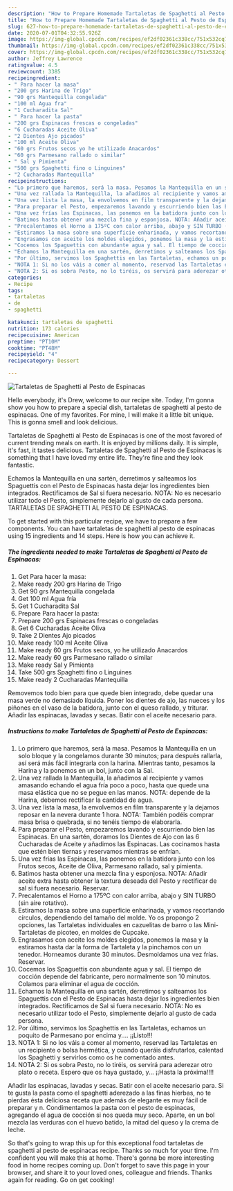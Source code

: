 ```yaml
---
description: "How to Prepare Homemade Tartaletas de Spaghetti al Pesto de Espinacas"
title: "How to Prepare Homemade Tartaletas de Spaghetti al Pesto de Espinacas"
slug: 627-how-to-prepare-homemade-tartaletas-de-spaghetti-al-pesto-de-espinacas
date: 2020-07-01T04:32:55.926Z
image: https://img-global.cpcdn.com/recipes/ef2df02361c338cc/751x532cq70/tartaletas-de-spaghetti-al-pesto-de-espinacas-foto-principal.jpg
thumbnail: https://img-global.cpcdn.com/recipes/ef2df02361c338cc/751x532cq70/tartaletas-de-spaghetti-al-pesto-de-espinacas-foto-principal.jpg
cover: https://img-global.cpcdn.com/recipes/ef2df02361c338cc/751x532cq70/tartaletas-de-spaghetti-al-pesto-de-espinacas-foto-principal.jpg
author: Jeffrey Lawrence
ratingvalue: 4.5
reviewcount: 3385
recipeingredient:
- " Para hacer la masa"
- "200 grs Harina de Trigo"
- "90 grs Mantequilla congelada"
- "100 ml Agua fra"
- "1 Cucharadita Sal"
- " Para hacer la pasta"
- "200 grs Espinacas frescas o congeladas"
- "6 Cucharadas Aceite Oliva"
- "2 Dientes Ajo picados"
- "100 ml Aceite Oliva"
- "60 grs Frutos secos yo he utilizado Anacardos"
- "60 grs Parmesano rallado o similar"
- " Sal y Pimienta"
- "500 grs Spaghetti fino o Linguines"
- "2 Cucharadas Mantequilla"
recipeinstructions:
- "Lo primero que haremos, será la masa. Pesamos la Mantequilla en un solo bloque y la congelamos durante 30 minutos; para después rallarla, así será más fácil integrarla con la harina. Mientras tanto, pesamos la Harina y la ponemos en un bol, junto con la Sal."
- "Una vez rallada la Mantequilla, la añadimos al recipiente y vamos amasando echando el agua fría poco a poco, hasta que quede una masa elástica que no se pegue en las manos. NOTA: depende de la Harina, debemos rectificar la cantidad de agua."
- "Una vez lista la masa, la envolvemos en film transparente y la dejamos reposar en la nevera durante 1 hora. NOTA: También podéis comprar masa brisa o quebrada, si no tenéis tiempo de elaborarla."
- "Para preparar el Pesto, empezaremos lavando y escurriendo bien las Espinacas. En una sartén, doramos los Dientes de Ajo con las 6 Cucharadas de Aceite y añadimos las Espinacas. Las cocinamos hasta que estén bien tiernas y reservamos mientras se enfrían."
- "Una vez frías las Espinacas, las ponemos en la batidora junto con los Frutos secos, Aceite de Oliva, Parmesano rallado, sal y pimienta."
- "Batimos hasta obtener una mezcla fina y esponjosa. NOTA: Añadir aceite extra hasta obtener la textura deseada del Pesto y rectificar de sal si fuera necesario. Reservar."
- "Precalentamos el Horno a 175ºC con calor arriba, abajo y SIN TURBO (sin aire rotativo)."
- "Estiramos la masa sobre una superficie enharinada, y vamos recortando círculos, dependiendo del tamaño del molde. Yo os propongo 2 opciones, las Tartaletas individuales en cazuelitas de barro o las Mini-Tartaletas de picoteo, en moldes de Cupcake."
- "Engrasamos con aceite los moldes elegidos, ponemos la masa y la estiramos hasta dar la forma de Tartaleta y la pinchamos con un tenedor. Horneamos durante 30 minutos. Desmoldamos una vez frías. Reservar."
- "Cocemos los Spaguettis con abundante agua y sal. El tiempo de cocción depende del fabricante, pero normalmente son 10 minutos. Colamos para eliminar el agua de cocción."
- "Echamos la Mantequilla en una sartén, derretimos y salteamos los Spaguettis con el Pesto de Espinacas hasta dejar los ingredientes bien integrados. Rectificamos de Sal si fuera necesario. NOTA: No es necesario utilizar todo el Pesto, simplemente dejarlo al gusto de cada persona."
- "Por último, servimos los Spaghettis en las Tartaletas, echamos un poquito de Parmesano por encima y.... ¡¡Listo!!!"
- "NOTA 1: Si no los váis a comer al momento, reservad las Tartaletas en un recipiente o bolsa hermética, y cuando queráis disfrutarlos, calentad los Spaghetti y servirlos como os he comentado antes."
- "NOTA 2: Si os sobra Pesto, no lo tiréis, os servirá para aderezar otro plato o receta. Espero que os haya gustado, y... ¡¡Hasta la próxima!!!!"
categories:
- Recipe
tags:
- tartaletas
- de
- spaghetti

katakunci: tartaletas de spaghetti 
nutrition: 173 calories
recipecuisine: American
preptime: "PT10M"
cooktime: "PT48M"
recipeyield: "4"
recipecategory: Dessert

---
```



![Tartaletas de Spaghetti al Pesto de Espinacas](https://img-global.cpcdn.com/recipes/ef2df02361c338cc/751x532cq70/tartaletas-de-spaghetti-al-pesto-de-espinacas-foto-principal.jpg)

Hello everybody, it's Drew, welcome to our recipe site. Today, I'm gonna show you how to prepare a special dish, tartaletas de spaghetti al pesto de espinacas. One of my favorites. For mine, I will make it a little bit unique. This is gonna smell and look delicious.

Tartaletas de Spaghetti al Pesto de Espinacas is one of the most favored of current trending meals on earth. It is enjoyed by millions daily. It is simple, it's fast, it tastes delicious. Tartaletas de Spaghetti al Pesto de Espinacas is something that I have loved my entire life. They're fine and they look fantastic.

Echamos la Mantequilla en una sartén, derretimos y salteamos los Spaguettis con el Pesto de Espinacas hasta dejar los ingredientes bien integrados. Rectificamos de Sal si fuera necesario. NOTA: No es necesario utilizar todo el Pesto, simplemente dejarlo al gusto de cada persona. TARTALETAS DE SPAGHETTI AL PESTO DE ESPINACAS.


To get started with this particular recipe, we have to prepare a few components. You can have tartaletas de spaghetti al pesto de espinacas using 15 ingredients and 14 steps. Here is how you can achieve it.

<!--inarticleads1-->

##### The ingredients needed to make Tartaletas de Spaghetti al Pesto de Espinacas:

1. Get  Para hacer la masa:
1. Make ready 200 grs Harina de Trigo
1. Get 90 grs Mantequilla congelada
1. Get 100 ml Agua fría
1. Get 1 Cucharadita Sal
1. Prepare  Para hacer la pasta:
1. Prepare 200 grs Espinacas frescas o congeladas
1. Get 6 Cucharadas Aceite Oliva
1. Take 2 Dientes Ajo picados
1. Make ready 100 ml Aceite Oliva
1. Make ready 60 grs Frutos secos, yo he utilizado Anacardos
1. Make ready 60 grs Parmesano rallado o similar
1. Make ready  Sal y Pimienta
1. Take 500 grs Spaghetti fino o Linguines
1. Make ready 2 Cucharadas Mantequilla


Removemos todo bien para que quede bien integrado, debe quedar una masa verde no demasiado líquida. Poner los dientes de ajo, las nueces y los piñones en el vaso de la batidora, junto con el queso rallado, y triturar. Añadir las espinacas, lavadas y secas. Batir con el aceite necesario para. 

<!--inarticleads2-->

##### Instructions to make Tartaletas de Spaghetti al Pesto de Espinacas:

1. Lo primero que haremos, será la masa. Pesamos la Mantequilla en un solo bloque y la congelamos durante 30 minutos; para después rallarla, así será más fácil integrarla con la harina. Mientras tanto, pesamos la Harina y la ponemos en un bol, junto con la Sal.
1. Una vez rallada la Mantequilla, la añadimos al recipiente y vamos amasando echando el agua fría poco a poco, hasta que quede una masa elástica que no se pegue en las manos. NOTA: depende de la Harina, debemos rectificar la cantidad de agua.
1. Una vez lista la masa, la envolvemos en film transparente y la dejamos reposar en la nevera durante 1 hora. NOTA: También podéis comprar masa brisa o quebrada, si no tenéis tiempo de elaborarla.
1. Para preparar el Pesto, empezaremos lavando y escurriendo bien las Espinacas. En una sartén, doramos los Dientes de Ajo con las 6 Cucharadas de Aceite y añadimos las Espinacas. Las cocinamos hasta que estén bien tiernas y reservamos mientras se enfrían.
1. Una vez frías las Espinacas, las ponemos en la batidora junto con los Frutos secos, Aceite de Oliva, Parmesano rallado, sal y pimienta.
1. Batimos hasta obtener una mezcla fina y esponjosa. NOTA: Añadir aceite extra hasta obtener la textura deseada del Pesto y rectificar de sal si fuera necesario. Reservar.
1. Precalentamos el Horno a 175ºC con calor arriba, abajo y SIN TURBO (sin aire rotativo).
1. Estiramos la masa sobre una superficie enharinada, y vamos recortando círculos, dependiendo del tamaño del molde. Yo os propongo 2 opciones, las Tartaletas individuales en cazuelitas de barro o las Mini-Tartaletas de picoteo, en moldes de Cupcake.
1. Engrasamos con aceite los moldes elegidos, ponemos la masa y la estiramos hasta dar la forma de Tartaleta y la pinchamos con un tenedor. Horneamos durante 30 minutos. Desmoldamos una vez frías. Reservar.
1. Cocemos los Spaguettis con abundante agua y sal. El tiempo de cocción depende del fabricante, pero normalmente son 10 minutos. Colamos para eliminar el agua de cocción.
1. Echamos la Mantequilla en una sartén, derretimos y salteamos los Spaguettis con el Pesto de Espinacas hasta dejar los ingredientes bien integrados. Rectificamos de Sal si fuera necesario. NOTA: No es necesario utilizar todo el Pesto, simplemente dejarlo al gusto de cada persona.
1. Por último, servimos los Spaghettis en las Tartaletas, echamos un poquito de Parmesano por encima y.... ¡¡Listo!!!
1. NOTA 1: Si no los váis a comer al momento, reservad las Tartaletas en un recipiente o bolsa hermética, y cuando queráis disfrutarlos, calentad los Spaghetti y servirlos como os he comentado antes.
1. NOTA 2: Si os sobra Pesto, no lo tiréis, os servirá para aderezar otro plato o receta. Espero que os haya gustado, y... ¡¡Hasta la próxima!!!!


Añadir las espinacas, lavadas y secas. Batir con el aceite necesario para. Si te gusta la pasta como el spaghetti aderezado a las finas hierbas, no te pierdas ésta deliciosa receta que además de elegante es muy fácil de preparar y n. Condimentamos la pasta con el pesto de espinacas, agregando el agua de cocción si nos queda muy seco. Aparte, en un bol mezcla las verduras con el huevo batido, la mitad del queso y la crema de leche. 

So that's going to wrap this up for this exceptional food tartaletas de spaghetti al pesto de espinacas recipe. Thanks so much for your time. I'm confident you will make this at home. There's gonna be more interesting food in home recipes coming up. Don't forget to save this page in your browser, and share it to your loved ones, colleague and friends. Thanks again for reading. Go on get cooking!
